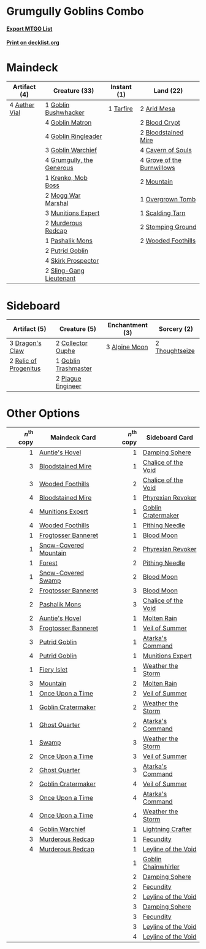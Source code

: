 # Grumgully Goblins Combo

#### [Export MTGO List](../collection/Grumgully%20Goblins%20Combo/Grumgully%20Goblins%20Combo.txt)
#### [Print on decklist.org](http://decklist.org/?deckmain=4%09Aether%20Vial%0A2%09Arid%20Mesa%0A2%09Blood%20Crypt%0A2%09Bloodstained%20Mire%0A4%09Cavern%20of%20Souls%0A1%09Goblin%20Bushwhacker%0A4%09Goblin%20Matron%0A4%09Goblin%20Ringleader%0A3%09Goblin%20Warchief%0A4%09Grove%20of%20the%20Burnwillows%0A4%09Grumgully,%20the%20Generous%0A1%09Krenko,%20Mob%20Boss%0A2%09Mogg%20War%20Marshal%0A2%09Mountain%0A3%09Munitions%20Expert%0A2%09Murderous%20Redcap%0A1%09Overgrown%20Tomb%0A1%09Pashalik%20Mons%0A2%09Putrid%20Goblin%0A1%09Scalding%20Tarn%0A4%09Skirk%20Prospector%0A2%09Sling-Gang%20Lieutenant%0A2%09Stomping%20Ground%0A1%09Tarfire%0A2%09Wooded%20Foothills&deckside=3%09Alpine%20Moon%0A2%09Collector%20Ouphe%0A3%09Dragon's%20Claw%0A1%09Goblin%20Trashmaster%0A2%09Plague%20Engineer%0A2%09Relic%20of%20Progenitus%0A2%09Thoughtseize)
# Maindeck

|                                     Artifact (4)                                      |                                           Creature (33)                                            |                                    Instant (1)                                     |                                              Land (22)                                              |
|---------------------------------------------------------------------------------------|----------------------------------------------------------------------------------------------------|------------------------------------------------------------------------------------|-----------------------------------------------------------------------------------------------------|
|4 [Aether Vial](http://gatherer.wizards.com/Pages/Card/Details.aspx?multiverseid=48146)|1 [Goblin Bushwhacker](http://gatherer.wizards.com/Pages/Card/Details.aspx?multiverseid=177501)     |1 [Tarfire](http://gatherer.wizards.com/Pages/Card/Details.aspx?multiverseid=157921)|2 [Arid Mesa](http://gatherer.wizards.com/Pages/Card/Details.aspx?multiverseid=405092)               |
|                                                                                       |4 [Goblin Matron](http://gatherer.wizards.com/Pages/Card/Details.aspx?multiverseid=15810)           |                                                                                    |2 [Blood Crypt](http://gatherer.wizards.com/Pages/Card/Details.aspx?multiverseid=97102)              |
|                                                                                       |4 [Goblin Ringleader](http://gatherer.wizards.com/Pages/Card/Details.aspx?multiverseid=27664)       |                                                                                    |2 [Bloodstained Mire](http://gatherer.wizards.com/Pages/Card/Details.aspx?multiverseid=405094)       |
|                                                                                       |3 [Goblin Warchief](http://gatherer.wizards.com/Pages/Card/Details.aspx?multiverseid=157934)        |                                                                                    |4 [Cavern of Souls](http://gatherer.wizards.com/Pages/Card/Details.aspx?multiverseid=278058)         |
|                                                                                       |4 [Grumgully, the Generous](http://gatherer.wizards.com/Pages/Card/Details.aspx?multiverseid=473154)|                                                                                    |4 [Grove of the Burnwillows](http://gatherer.wizards.com/Pages/Card/Details.aspx?multiverseid=130595)|
|                                                                                       |1 [Krenko, Mob Boss](http://gatherer.wizards.com/Pages/Card/Details.aspx?multiverseid=386339)       |                                                                                    |2 [Mountain](http://gatherer.wizards.com/Pages/Card/Details.aspx?multiverseid=439859)                |
|                                                                                       |2 [Mogg War Marshal](http://gatherer.wizards.com/Pages/Card/Details.aspx?multiverseid=157924)       |                                                                                    |1 [Overgrown Tomb](http://gatherer.wizards.com/Pages/Card/Details.aspx?multiverseid=405103)          |
|                                                                                       |3 [Munitions Expert](http://gatherer.wizards.com/Pages/Card/Details.aspx?multiverseid=464158)       |                                                                                    |1 [Scalding Tarn](http://gatherer.wizards.com/Pages/Card/Details.aspx?multiverseid=405107)           |
|                                                                                       |2 [Murderous Redcap](http://gatherer.wizards.com/Pages/Card/Details.aspx?multiverseid=370518)       |                                                                                    |2 [Stomping Ground](http://gatherer.wizards.com/Pages/Card/Details.aspx?multiverseid=405110)         |
|                                                                                       |1 [Pashalik Mons](http://gatherer.wizards.com/Pages/Card/Details.aspx?multiverseid=464087)          |                                                                                    |2 [Wooded Foothills](http://gatherer.wizards.com/Pages/Card/Details.aspx?multiverseid=405116)        |
|                                                                                       |2 [Putrid Goblin](http://gatherer.wizards.com/Pages/Card/Details.aspx?multiverseid=464050)          |                                                                                    |                                                                                                     |
|                                                                                       |4 [Skirk Prospector](http://gatherer.wizards.com/Pages/Card/Details.aspx?multiverseid=159051)       |                                                                                    |                                                                                                     |
|                                                                                       |2 [Sling-Gang Lieutenant](http://gatherer.wizards.com/Pages/Card/Details.aspx?multiverseid=464057)  |                                                                                    |                                                                                                     |


# Sideboard

|                                          Artifact (5)                                          |                                         Creature (5)                                          |                                    Enchantment (3)                                     |                                       Sorcery (2)                                       |
|------------------------------------------------------------------------------------------------|-----------------------------------------------------------------------------------------------|----------------------------------------------------------------------------------------|-----------------------------------------------------------------------------------------|
|3 [Dragon's Claw](http://gatherer.wizards.com/Pages/Card/Details.aspx?multiverseid=129527)      |2 [Collector Ouphe](http://gatherer.wizards.com/Pages/Card/Details.aspx?multiverseid=464107)   |3 [Alpine Moon](http://gatherer.wizards.com/Pages/Card/Details.aspx?multiverseid=447264)|2 [Thoughtseize](http://gatherer.wizards.com/Pages/Card/Details.aspx?multiverseid=438676)|
|2 [Relic of Progenitus](http://gatherer.wizards.com/Pages/Card/Details.aspx?multiverseid=174824)|1 [Goblin Trashmaster](http://gatherer.wizards.com/Pages/Card/Details.aspx?multiverseid=447280)|                                                                                        |                                                                                         |
|                                                                                                |2 [Plague Engineer](http://gatherer.wizards.com/Pages/Card/Details.aspx?multiverseid=464049)   |                                                                                        |                                                                                         |


# Other Options

|*n*<sup>th</sup> copy|                                         Maindeck Card                                          |*n*<sup>th</sup> copy|                                        Sideboard Card                                        |
|--------------------:|------------------------------------------------------------------------------------------------|--------------------:|----------------------------------------------------------------------------------------------|
|                    1|[Auntie's Hovel](http://gatherer.wizards.com/Pages/Card/Details.aspx?multiverseid=153457)       |                    1|[Damping Sphere](http://gatherer.wizards.com/Pages/Card/Details.aspx?multiverseid=443101)     |
|                    3|[Bloodstained Mire](http://gatherer.wizards.com/Pages/Card/Details.aspx?multiverseid=405094)    |                    1|[Chalice of the Void](http://gatherer.wizards.com/Pages/Card/Details.aspx?multiverseid=442211)|
|                    3|[Wooded Foothills](http://gatherer.wizards.com/Pages/Card/Details.aspx?multiverseid=405116)     |                    2|[Chalice of the Void](http://gatherer.wizards.com/Pages/Card/Details.aspx?multiverseid=442211)|
|                    4|[Bloodstained Mire](http://gatherer.wizards.com/Pages/Card/Details.aspx?multiverseid=405094)    |                    1|[Phyrexian Revoker](http://gatherer.wizards.com/Pages/Card/Details.aspx?multiverseid=383343)  |
|                    4|[Munitions Expert](http://gatherer.wizards.com/Pages/Card/Details.aspx?multiverseid=464158)     |                    1|[Goblin Cratermaker](http://gatherer.wizards.com/Pages/Card/Details.aspx?multiverseid=452853) |
|                    4|[Wooded Foothills](http://gatherer.wizards.com/Pages/Card/Details.aspx?multiverseid=405116)     |                    1|[Pithing Needle](http://gatherer.wizards.com/Pages/Card/Details.aspx?multiverseid=129526)     |
|                    1|[Frogtosser Banneret](http://gatherer.wizards.com/Pages/Card/Details.aspx?multiverseid=152587)  |                    1|[Blood Moon](http://gatherer.wizards.com/Pages/Card/Details.aspx?multiverseid=45386)          |
|                    1|[Snow-Covered Mountain](http://gatherer.wizards.com/Pages/Card/Details.aspx?multiverseid=121233)|                    2|[Phyrexian Revoker](http://gatherer.wizards.com/Pages/Card/Details.aspx?multiverseid=383343)  |
|                    1|[Forest](http://gatherer.wizards.com/Pages/Card/Details.aspx?multiverseid=439860)               |                    2|[Pithing Needle](http://gatherer.wizards.com/Pages/Card/Details.aspx?multiverseid=129526)     |
|                    1|[Snow-Covered Swamp](http://gatherer.wizards.com/Pages/Card/Details.aspx?multiverseid=121256)   |                    2|[Blood Moon](http://gatherer.wizards.com/Pages/Card/Details.aspx?multiverseid=45386)          |
|                    2|[Frogtosser Banneret](http://gatherer.wizards.com/Pages/Card/Details.aspx?multiverseid=152587)  |                    3|[Blood Moon](http://gatherer.wizards.com/Pages/Card/Details.aspx?multiverseid=45386)          |
|                    2|[Pashalik Mons](http://gatherer.wizards.com/Pages/Card/Details.aspx?multiverseid=464087)        |                    3|[Chalice of the Void](http://gatherer.wizards.com/Pages/Card/Details.aspx?multiverseid=442211)|
|                    2|[Auntie's Hovel](http://gatherer.wizards.com/Pages/Card/Details.aspx?multiverseid=153457)       |                    1|[Molten Rain](http://gatherer.wizards.com/Pages/Card/Details.aspx?multiverseid=425928)        |
|                    3|[Frogtosser Banneret](http://gatherer.wizards.com/Pages/Card/Details.aspx?multiverseid=152587)  |                    1|[Veil of Summer](http://gatherer.wizards.com/Pages/Card/Details.aspx?multiverseid=466952)     |
|                    3|[Putrid Goblin](http://gatherer.wizards.com/Pages/Card/Details.aspx?multiverseid=464050)        |                    1|[Atarka's Command](http://gatherer.wizards.com/Pages/Card/Details.aspx?multiverseid=394502)   |
|                    4|[Putrid Goblin](http://gatherer.wizards.com/Pages/Card/Details.aspx?multiverseid=464050)        |                    1|[Munitions Expert](http://gatherer.wizards.com/Pages/Card/Details.aspx?multiverseid=464158)   |
|                    1|[Fiery Islet](http://gatherer.wizards.com/Pages/Card/Details.aspx?multiverseid=464187)          |                    1|[Weather the Storm](http://gatherer.wizards.com/Pages/Card/Details.aspx?multiverseid=464140)  |
|                    3|[Mountain](http://gatherer.wizards.com/Pages/Card/Details.aspx?multiverseid=439859)             |                    2|[Molten Rain](http://gatherer.wizards.com/Pages/Card/Details.aspx?multiverseid=425928)        |
|                    1|[Once Upon a Time](http://gatherer.wizards.com/Pages/Card/Details.aspx?multiverseid=473131)     |                    2|[Veil of Summer](http://gatherer.wizards.com/Pages/Card/Details.aspx?multiverseid=466952)     |
|                    1|[Goblin Cratermaker](http://gatherer.wizards.com/Pages/Card/Details.aspx?multiverseid=452853)   |                    2|[Weather the Storm](http://gatherer.wizards.com/Pages/Card/Details.aspx?multiverseid=464140)  |
|                    1|[Ghost Quarter](http://gatherer.wizards.com/Pages/Card/Details.aspx?multiverseid=389534)        |                    2|[Atarka's Command](http://gatherer.wizards.com/Pages/Card/Details.aspx?multiverseid=394502)   |
|                    1|[Swamp](http://gatherer.wizards.com/Pages/Card/Details.aspx?multiverseid=439858)                |                    3|[Weather the Storm](http://gatherer.wizards.com/Pages/Card/Details.aspx?multiverseid=464140)  |
|                    2|[Once Upon a Time](http://gatherer.wizards.com/Pages/Card/Details.aspx?multiverseid=473131)     |                    3|[Veil of Summer](http://gatherer.wizards.com/Pages/Card/Details.aspx?multiverseid=466952)     |
|                    2|[Ghost Quarter](http://gatherer.wizards.com/Pages/Card/Details.aspx?multiverseid=389534)        |                    3|[Atarka's Command](http://gatherer.wizards.com/Pages/Card/Details.aspx?multiverseid=394502)   |
|                    2|[Goblin Cratermaker](http://gatherer.wizards.com/Pages/Card/Details.aspx?multiverseid=452853)   |                    4|[Veil of Summer](http://gatherer.wizards.com/Pages/Card/Details.aspx?multiverseid=466952)     |
|                    3|[Once Upon a Time](http://gatherer.wizards.com/Pages/Card/Details.aspx?multiverseid=473131)     |                    4|[Atarka's Command](http://gatherer.wizards.com/Pages/Card/Details.aspx?multiverseid=394502)   |
|                    4|[Once Upon a Time](http://gatherer.wizards.com/Pages/Card/Details.aspx?multiverseid=473131)     |                    4|[Weather the Storm](http://gatherer.wizards.com/Pages/Card/Details.aspx?multiverseid=464140)  |
|                    4|[Goblin Warchief](http://gatherer.wizards.com/Pages/Card/Details.aspx?multiverseid=157934)      |                    1|[Lightning Crafter](http://gatherer.wizards.com/Pages/Card/Details.aspx?multiverseid=152893)  |
|                    3|[Murderous Redcap](http://gatherer.wizards.com/Pages/Card/Details.aspx?multiverseid=370518)     |                    1|[Fecundity](http://gatherer.wizards.com/Pages/Card/Details.aspx?multiverseid=45451)           |
|                    4|[Murderous Redcap](http://gatherer.wizards.com/Pages/Card/Details.aspx?multiverseid=370518)     |                    1|[Leyline of the Void](http://gatherer.wizards.com/Pages/Card/Details.aspx?multiverseid=107682)|
|                     |                                                                                                |                    1|[Goblin Chainwhirler](http://gatherer.wizards.com/Pages/Card/Details.aspx?multiverseid=443017)|
|                     |                                                                                                |                    2|[Damping Sphere](http://gatherer.wizards.com/Pages/Card/Details.aspx?multiverseid=443101)     |
|                     |                                                                                                |                    2|[Fecundity](http://gatherer.wizards.com/Pages/Card/Details.aspx?multiverseid=45451)           |
|                     |                                                                                                |                    2|[Leyline of the Void](http://gatherer.wizards.com/Pages/Card/Details.aspx?multiverseid=107682)|
|                     |                                                                                                |                    3|[Damping Sphere](http://gatherer.wizards.com/Pages/Card/Details.aspx?multiverseid=443101)     |
|                     |                                                                                                |                    3|[Fecundity](http://gatherer.wizards.com/Pages/Card/Details.aspx?multiverseid=45451)           |
|                     |                                                                                                |                    3|[Leyline of the Void](http://gatherer.wizards.com/Pages/Card/Details.aspx?multiverseid=107682)|
|                     |                                                                                                |                    4|[Leyline of the Void](http://gatherer.wizards.com/Pages/Card/Details.aspx?multiverseid=107682)|

